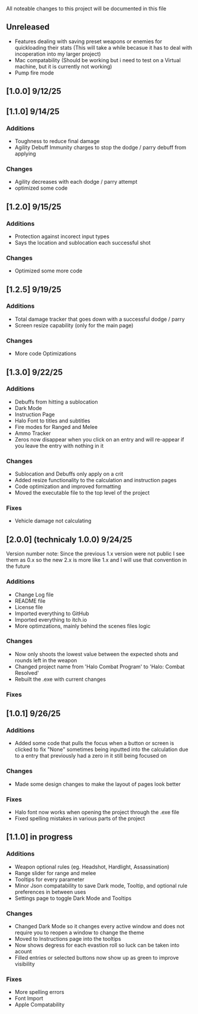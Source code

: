 All noteable changes to this project will be documented in this file



## Unreleased
- Features dealing with saving preset weapons or enemies for quickloading their stats (This will take a while becasue it has to deal with incoperation into my larger project)
- Mac compatability (Should be working but i need to test on a Virtual machine, but it is currently not working)
- Pump fire mode

## [1.0.0] 9/12/25


## [1.1.0] 9/14/25
### Additions
- Toughness to reduce final damage
- Agility Debuff Immunity charges to stop the dodge / parry debuff from applying


### Changes
- Agility decreases with each dodge / parry attempt
- optimized some code


## [1.2.0] 9/15/25
### Additions
- Protection against incorect input types
- Says the location and sublocation each successful shot

### Changes
- Optimized some more code


## [1.2.5] 9/19/25
### Additions
- Total damage tracker that goes down with a successful dodge / parry
- Screen resize capability (only for the main page)

### Changes
- More code Optimizations


## [1.3.0] 9/22/25
### Additions
- Debuffs from hitting a sublocation
- Dark Mode
- Instruction Page
- Halo Font to titles and subtitles
- Fire modes for Ranged and Melee
- Ammo Tracker
- Zeros now disappear when you click on an entry and will re-appear if you leave the entry with nothing in it

### Changes
- Sublocation and Debuffs only apply on a crit
- Added resize functionality to the calculation and instruction pages
- Code optimization and improved formatting
- Moved the executable file to the top level of the project

### Fixes
- Vehicle damage not calculating


## [2.0.0] (technicaly 1.0.0) 9/24/25
Version number note: Since the previous 1.x version were not public I see them as 0.x so the new 2.x is more like 1.x and I will use that convention in the future
### Additions
- Change Log file
- README file
- License file
- Imported everything to GitHub
- Imported everything to itch.io
- More optimzations, mainly behind the scenes files logic

### Changes
- Now only shoots the lowest value between the expected shots and rounds left in the weapon
- Changed project name from 'Halo Combat Program' to 'Halo: Combat Resolved'
- Rebuilt the .exe with current changes

### Fixes


## [1.0.1] 9/26/25
### Additions
- Added some code that pulls the focus when a button or screen is clicked to fix "None" sometimes being inputted into the calculation due to a entry that previously had a zero in it still being focused on

### Changes
- Made some design changes to make the layout of pages look better

### Fixes
- Halo font now works when opening the project through the .exe file
- Fixed spelling mistakes in various parts of the project


## [1.1.0] in progress
### Additions
- Weapon optional rules (eg. Headshot, Hardlight, Assassination)
- Range slider for range and melee
- Tooltips for every parameter
- Minor Json compatability to save Dark mode, Tooltip, and optional rule preferences in between uses
- Settings page to toggle Dark Mode and Tooltips

### Changes
- Changed Dark Mode so it changes every active window and does not require you to reopen a window to change the theme
- Moved to Instructions page into the tooltips
- Now shows degress for each evastion roll so luck can be taken into acount
- Filled entries or selected buttons now show up as green to improve visibility

### Fixes
- More spelling errors
- Font Import
- Apple Compatability